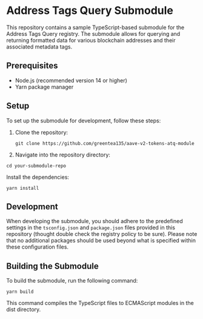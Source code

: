 # Address Tags Query Submodule

This repository contains a sample TypeScript-based submodule for the Address Tags Query registry. The submodule allows for querying and returning formatted data for various blockchain addresses and their associated metadata tags.

## Prerequisites

- Node.js (recommended version 14 or higher)
- Yarn package manager

## Setup

To set up the submodule for development, follow these steps:

1. Clone the repository:
   ```
   git clone https://github.com/greentea135/aave-v2-tokens-atq-module
   ```
2. Navigate into the repository directory:

`cd your-submodule-repo`

Install the dependencies:

`yarn install`

## Development

When developing the submodule, you should adhere to the predefined settings in the `tsconfig.json` and `package.json` files provided in this repository (thought double check the registry policy to be sure). Please note that no additional packages should be used beyond what is specified within these configuration files.

## Building the Submodule

To build the submodule, run the following command:

`yarn build`

This command compiles the TypeScript files to ECMAScript modules in the dist directory.
